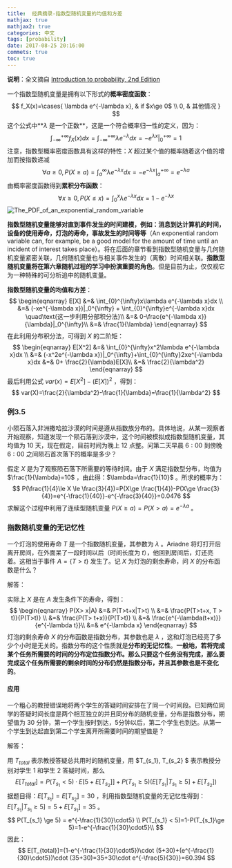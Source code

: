 ```yaml
---
title:  经典摘录-指数型随机变量的均值和方差 
mathjax: true
mathjax2: true
categories: 中文
tags: [probability]
date: 2017-08-25 20:16:00
commets: true
toc: true
---
```

**说明**：全文摘自 [Introduction to probability, 2nd Edition](http://www.athenasc.com/probbook.html) 

一个指数型随机变量是拥有以下形式的**概率密度函数**：
$$
f_X(x)=\cases{
    \lambda e^{-\lambda x}, & if $x\ge 0$ \\
    0, & 其他情况
}
$$
这个公式中**$\lambda$ 是一个正数**，这是一个符合概率归一性的定义，因为：
$$
\int_{-\infty}^{+\infty}f_X(x)dx=\int_{-\infty}^{+\infty}\lambda e^{-\lambda}dx=-e^{\lambda x}|_0^{+\infty}=1
$$
注意，指数型概率密度函数具有这样的特性：$X$ 超过某个值的概率随着这个值的增加而按指数递减
$$
\forall  a\ge 0,P(X\ge a)=\int_{a}^{\infty}\lambda e^{-\lambda x}dx=-e^{-\lambda x}|_a^{+\infty}=e^{-\lambda a}
$$
由概率密度函数得到**累积分布函数**：
$$
\forall x \ge 0, P(X\le x)=\int_{0}^{x}\lambda e^{-\lambda x}dx=1-e^{-\lambda x}
$$
![The_PDF_of_an_exponential_random_variable](http://pltr89sz6.bkt.clouddn.com/gitpage/introduction-to-probability/exponential-random-variable/1.png)

**指数型随机变量能够对直到事件发生的时间建模，例如：消息到达计算机的时间，设备的使用寿命，灯泡的寿命，事故发生的时间等等**（An exponential random variable can, for example, be a good model for the amount of time until an incident of interest takes place）。将在后面的章节看到指数型随机变量与几何随机变量紧密关联，几何随机变量也与相关事件发生的（离散）时间相关联。**指数型随机变量将在第六章随机过程的学习中扮演重要的角色**。但是目前为止，仅仅视它为一种特殊的可分析追中的随机变量。

**指数型随机变量的均值和方差**：
$$
\begin{eqnarray}
E[X] &=& \int_{0}^{\infty}x\lambda e^{-\lambda x}dx \\
&=& (-xe^{-\lambda x})|_0^{\infty} + \int_{0}^{\infty}e^{-\lambda x}dx \quad\text{这一步利用分部积分法}\\
&=& 0-\frac{e^{-\lambda x}}{\lambda}|_0^{\infty}\\
&=& \frac{1}{\lambda}
\end{eqnarray}
$$
在此利用分布积分法，可得到 $X$ 的二阶矩：
$$
\begin{eqnarray}
E[X^2] &=& \int_{0}^{\infty}x^2\lambda e^{-\lambda x}dx \\
&=& (-x^2e^{-\lambda x})|_0^{\infty}+\int_{0}^{\infty}2xe^{-\lambda x}dx
&=& 0+ \frac{2}{\lambda}E[X]\\
&=& \frac{2}{\lambda^2}
\end{eqnarray}
$$
最后利用公式 $var(x)=E[X^2]-(E[X])^2$ ，得到：
$$
var(X)=\frac{2}{\lambda^2}-\frac{1}{\lambda}=\frac{1}{\lambda^2}
$$

### 例3.5 

小陨石落入非洲撒哈拉沙漠的时间是遵从指数族分布的。具体地说，从某一观察者开始观察，知道发现一个陨石落到沙漠中，这个时间被模拟成指数型随机变量，其均值为 $10$ 天，现在假定，目前时间为晚上 $12$ 点整。问第二天早晨 $6:00$ 到傍晚 $6:00$ 之间陨石首次落下的概率是多少？

假定 $X$ 是为了观察陨石落下所需要的等待时间。由于 $X$ 满足指数型分布，均值为 $\frac{1}{\lambda}=10$ ，由此得：$\lambda=\frac{1}{10}$ 。所求的概率为：
$$
P(\frac{1}{4}\le X \le \frac{3}{4})=P(X\ge \frac{1}{4})-P(X\ge \frac{3}{4})=e^{-\frac{1}{40}}-e^{-\frac{3}{40}}=0.0476
$$
求解这个过程中利用了连续型随机变量 $P(X\ge a)=P(X> a)=e^{-\lambda a}$ 。



### 指数随机变量的无记忆性

一个灯泡的使用寿命 $T$ 是一个指数随机变量，其参数为 $\lambda$ 。Ariadne 将灯打开后离开房间，在外面呆了一段时间以后（时间长度为 $t$），他回到房间后，灯还亮着。这相当于事件 $A=\{T>t\}$ 发生了。记 $X$ 为灯泡的剩余寿命，问 $X$ 的分布函数是什么？

解答：

实际上 $X$ 是在 $A$ 发生条件下的寿命，得到：
$$
\begin{eqnarray}
P(X> x|A) &=& P(T>t+x|T>t) \\
&=& \frac{P(T>t+x, T > t)}{P(T>t)} \\
&=& \frac{P(T> t+x)}{P(T>t)} \\
&=& \frac{e^{-\lambda(t+x)}}{e^{-\lambda t}}\\
&=& e^{-\lambda x}
\end{eqnarray}
$$
灯泡的剩余寿命 $X$ 的分布函数是指数分布，其参数也是 $\lambda$ ，这和灯泡已经亮了多少个小时是无关的。指数分布的这个性质就是**分布的无记忆性**。**一般地，若将完成某个任务所需要的时间的分布定位指数分布。那么只要这个任务没有完成，那么要完成这个任务所需要的剩余时间的分布仍然是指数分布，并且其参数也是不变化的**。

#### 应用

一个粗心的教授错误地将两个学生的答疑时间安排在了同一个时间段。已知两位同学的答疑时间长度是两个相互独立的并且同分布的随机变量，分布是指数分布，期望值为 $30$ 分钟，第一个学生按时到达，5分钟以后，第二个学生也到达。从第一个学生到达起直到第二个学生离开所需要时间的期望值是？

解答：

用 $T_{total}$ 表示教授答疑总共用时的随机变量，用 $T_{s_1}, T_{s_2} $ 表示教授分别对学生 $1$ 和学生 $2$ 答疑时间，那么
$$
E[T_{total}]=P(T_{s_1}< 5) \cdot E[5+E[T_{s_2}]] + P(T_{s_1} \ge 5)(E[T_{s_1}|T_{s_1}\ge5]+E[T_{s_2}])
$$
据题目得：$E[T_{s_1}]=E[T_{s_2}]=30$ ，利用指数型随机变量的无记忆性得到：$E[T_{s_1}|T_{s_1}\ge5] = 5+E[T_{s_1}] = 35$ 。
$$
P(T_{s_1} \ge 5) = e^{-\frac{1}{30}\cdot5} \\
P(T_{s_1} < 5)=1-P(T_{s_1}\ge 5)=1-e^{-\frac{1}{30}\cdot5}\\
$$
因此：
$$
E[T_{total}]=(1-e^{-\frac{1}{30}\cdot5})\cdot (5+30)+(e^{-\frac{1}{30}\cdot5})\cdot (35+30)=35+30\cdot e^{-\frac{5}{30}}=60.394
$$
